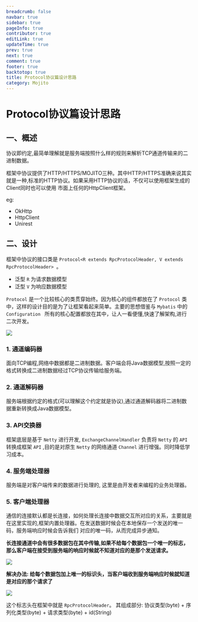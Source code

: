 ```yaml
---
breadcrumb: false
navbar: true
sidebar: true
pageInfo: true
contributor: true
editLink: true
updateTime: true
prev: true
next: true
comment: true
footer: true
backtotop: true
title: Protocol协议篇设计思路
category: Mojito
---
```



# Protocol协议篇设计思路

## 一、概述

协议即约定,最简单理解就是服务端按照什么样的规则来解析TCP通道传输来的二进制数据。

框架中协议提供了HTTP/HTTPS/MOJITO三种。其中HTTP/HTTPS准确来说其实就是一种,标准的HTTP协议。如果采用HTTP协议的话，不仅可以使用框架生成的Client同时也可以使用
市面上任何的HttpClient框架。

eg:
- OkHttp
- HttpClient
- Unirest


## 二、设计

框架中协议的接口类是 `Protocol<R extends RpcProtocolHeader, V extends RpcProtocolHeader> `。
- 泛型 `R` 为请求数据模型
- 泛型 `V` 为响应数据模型

`Protocol` 是一个比较核心的类贯穿始终。因为核心的组件都放在了 `Protocol` 类中，这样的设计目的是为了让框架看起来简单。主要的思想借鉴与 `Mybatis` 中的 `Configuration ` 所有的核心配置都放在其中，让人一看便懂,快速了解架构,进行二次开发。


![](https://img.springlearn.cn/blog/learn_1600953756000.png)

### 1. 通道编码器

面向TCP编程,网络中数据都是二进制数据。客户端会将Java数据模型,按照一定的格式转换成二进制数据经过TCP协议传输给服务端。

### 2. 通道解码器

服务端根据约定的格式(可以理解这个约定就是协议),通过通道解码器将二进制数据重新转换成Java数据模型。

### 3. API交换器

框架底层是基于 `Netty` 进行开发, `ExchangeChannelHandler` 负责将 `Netty` 的 `API` 转换成框架 `API` ,目的是对原生 `Netty` 的网络通道 `Channel` 进行增强。同时降低学习成本。

### 4. 服务端处理器

服务端是对客户端传来的数据进行处理的, 这里是由开发者来编程的业务处理器。

### 5. 客户端处理器

通信的连接默认都是长连接，如何处理长连接中数据交互所对应的关系，主要就是在这里实现的,框架内置处理器。在发送数据时候会在本地保存一个发送的唯一码，服务端响应时候会告诉我们
对应的唯一码，从而完成异步通知。

**长连接通道中会有很多数据包在其中传输,如果不给每个数据包一个唯一的标志，那么客户端在接受到服务端的响应时候就不知道对应的是那个发送请求。**

![](https://img.springlearn.cn/blog/learn_1600954759000.png)

**解决办法: 给每个数据包加上唯一的标识头，当客户端收到服务端响应时候就知道是对应的那个请求了**

![](https://img.springlearn.cn/blog/learn_1600954859000.png)

这个标志头在框架中就是 `RpcProtocolHeader`。 其组成部分: 协议类型(byte) + 序列化类型(byte) + 请求类型(byte) + id(String)
